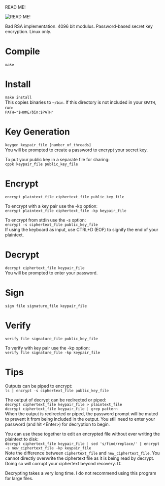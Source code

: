 READ ME!

![READ ME!](https://c.tenor.com/zEtUpuHrIzwAAAAC/tenor.gif)

Bad RSA implementation. 4096 bit modulus. Password-based secret key encryption. Linux only.

# Compile

`make`

# Install

`make install`  
This copies binaries to `~/bin`. If this directory is not included in your `$PATH`, run:  
`PATH="$HOME/bin:$PATH"`

# Key Generation

`keygen keypair_file [number_of_threads]`  
You will be prompted to create a password to encrypt your secret key.

To put your public key in a separate file for sharing:  
`cppk keypair_file public_key_file`

# Encrypt

`encrypt plaintext_file ciphertext_file public_key_file`

To encrypt with a key pair use the -kp option:  
`encrypt plaintext_file ciphertext_file -kp keypair_file`

To encrypt from stdin use the -s option:  
`encrypt -s ciphertext_file public_key_file`  
If using the keyboard as input, use CTRL+D (EOF) to signify the end of your plaintext.

# Decrypt

`decrypt ciphertext_file keypair_file`  
You will be prompted to enter your password.

# Sign

`sign file signature_file keypair_file`

# Verify

`verify file signature_file public_key_file`

To verify with key pair use the -kp option:  
`verify file signature_file -kp keypair_file`

# Tips

Outputs can be piped to encrypt:  
`ls | encrypt -s ciphertext_file public_key_file`

The output of decrypt can be redirected or piped:  
`decrypt ciphertext_file keypair_file > plaintext_file`  
`decrypt ciphertext_file keypair_file | grep pattern`  
When the output is redirected or piped, the password prompt will be muted to prevent it from being included in the output. You still need to enter your password (and hit \<Enter\>) for decryption to begin.

You can use these together to edit an encrypted file without ever writing the plaintext to disk:  
`decrypt ciphertext_file keypair_file | sed 's/find/replace/' | encrypt -s new_ciphertext_file -kp keypair_file`  
Note the difference between `ciphertext_file` and `new_ciphertext_file`. You cannot directly overwrite the ciphertext file as it is being read by decrypt. Doing so will corrupt your ciphertext beyond recovery. D:  

Decrypting takes a very long time. I do not recommend using this program for large files.
